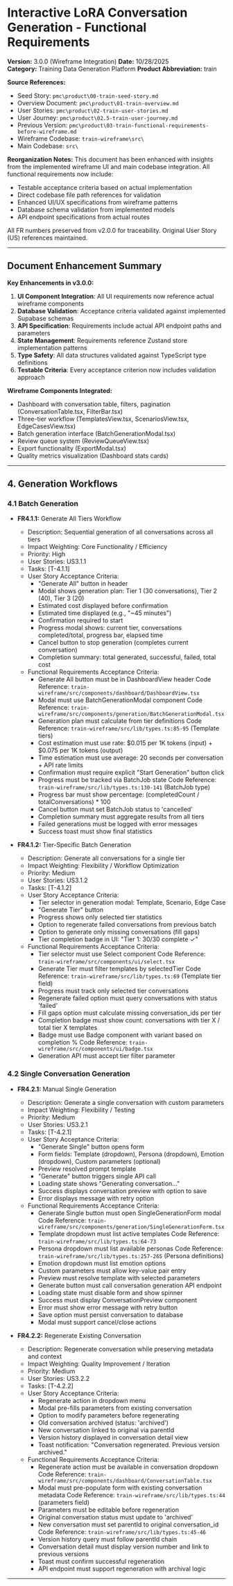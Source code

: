 # Interactive LoRA Conversation Generation - Functional Requirements
**Version:** 3.0.0 (Wireframe Integration)
**Date:** 10/28/2025  
**Category:** Training Data Generation Platform
**Product Abbreviation:** train

**Source References:**
- Seed Story: `pmc\product\00-train-seed-story.md`
- Overview Document: `pmc\product\01-train-overview.md`
- User Stories: `pmc\product\02-train-user-stories.md`
- User Journey: `pmc\product\02.5-train-user-journey.md`
- Previous Version: `pmc\product\03-train-functional-requirements-before-wireframe.md`
- Wireframe Codebase: `train-wireframe\src\`
- Main Codebase: `src\`

**Reorganization Notes:**
This document has been enhanced with insights from the implemented wireframe UI and main codebase integration. All functional requirements now include:
- Testable acceptance criteria based on actual implementation
- Direct codebase file path references for validation
- Enhanced UI/UX specifications from wireframe patterns
- Database schema validation from implemented models
- API endpoint specifications from actual routes

All FR numbers preserved from v2.0.0 for traceability. Original User Story (US) references maintained.

---

## Document Enhancement Summary

**Key Enhancements in v3.0.0:**
1. **UI Component Integration**: All UI requirements now reference actual wireframe components
2. **Database Validation**: Acceptance criteria validated against implemented Supabase schemas  
3. **API Specification**: Requirements include actual API endpoint paths and parameters
4. **State Management**: Requirements reference Zustand store implementation patterns
5. **Type Safety**: All data structures validated against TypeScript type definitions
6. **Testable Criteria**: Every acceptance criterion now includes validation approach

**Wireframe Components Integrated:**
- Dashboard with conversation table, filters, pagination (ConversationTable.tsx, FilterBar.tsx)
- Three-tier workflow (TemplatesView.tsx, ScenariosView.tsx, EdgeCasesView.tsx)
- Batch generation interface (BatchGenerationModal.tsx)
- Review queue system (ReviewQueueView.tsx)
- Export functionality (ExportModal.tsx)
- Quality metrics visualization (Dashboard stats cards)

---


## 4. Generation Workflows

### 4.1 Batch Generation

- **FR4.1.1:** Generate All Tiers Workflow
  * Description: Sequential generation of all conversations across all tiers
  * Impact Weighting: Core Functionality / Efficiency
  * Priority: High
  * User Stories: US3.1.1
  * Tasks: [T-4.1.1]
  * User Story Acceptance Criteria:
    - "Generate All" button in header
    - Modal shows generation plan: Tier 1 (30 conversations), Tier 2 (40), Tier 3 (20)
    - Estimated cost displayed before confirmation
    - Estimated time displayed (e.g., "~45 minutes")
    - Confirmation required to start
    - Progress modal shows: current tier, conversations completed/total, progress bar, elapsed time
    - Cancel button to stop generation (completes current conversation)
    - Completion summary: total generated, successful, failed, total cost
  * Functional Requirements Acceptance Criteria:
    - Generate All button must be in DashboardView header
      Code Reference: `train-wireframe/src/components/dashboard/DashboardView.tsx`
    - Modal must use BatchGenerationModal component
      Code Reference: `train-wireframe/src/components/generation/BatchGenerationModal.tsx`
    - Generation plan must calculate from tier definitions
      Code Reference: `train-wireframe/src/lib/types.ts:85-95` (Template tiers)
    - Cost estimation must use rate: $0.015 per 1K tokens (input) + $0.075 per 1K tokens (output)
    - Time estimation must use average: 20 seconds per conversation + API rate limits
    - Confirmation must require explicit "Start Generation" button click
    - Progress must be tracked via BatchJob state
      Code Reference: `train-wireframe/src/lib/types.ts:130-141` (BatchJob type)
    - Progress bar must show percentage: (completedCount / totalConversations) * 100
    - Cancel button must set BatchJob status to 'cancelled'
    - Completion summary must aggregate results from all tiers
    - Failed generations must be logged with error messages
    - Success toast must show final statistics

- **FR4.1.2:** Tier-Specific Batch Generation
  * Description: Generate all conversations for a single tier
  * Impact Weighting: Flexibility / Workflow Optimization
  * Priority: Medium
  * User Stories: US3.1.2
  * Tasks: [T-4.1.2]
  * User Story Acceptance Criteria:
    - Tier selector in generation modal: Template, Scenario, Edge Case
    - "Generate Tier" button
    - Progress shows only selected tier statistics
    - Option to regenerate failed conversations from previous batch
    - Option to generate only missing conversations (fill gaps)
    - Tier completion badge in UI: "Tier 1: 30/30 complete ✓"
  * Functional Requirements Acceptance Criteria:
    - Tier selector must use Select component
      Code Reference: `train-wireframe/src/components/ui/select.tsx`
    - Generate Tier must filter templates by selectedTier
      Code Reference: `train-wireframe/src/lib/types.ts:69` (Template tier field)
    - Progress must track only selected tier conversations
    - Regenerate failed option must query conversations with status 'failed'
    - Fill gaps option must calculate missing conversation_ids per tier
    - Completion badge must show count: conversations with tier X / total tier X templates
    - Badge must use Badge component with variant based on completion %
      Code Reference: `train-wireframe/src/components/ui/badge.tsx`
    - Generation API must accept tier filter parameter

### 4.2 Single Conversation Generation

- **FR4.2.1:** Manual Single Generation
  * Description: Generate a single conversation with custom parameters
  * Impact Weighting: Flexibility / Testing
  * Priority: Medium
  * User Stories: US3.2.1
  * Tasks: [T-4.2.1]
  * User Story Acceptance Criteria:
    - "Generate Single" button opens form
    - Form fields: Template (dropdown), Persona (dropdown), Emotion (dropdown), Custom parameters (optional)
    - Preview resolved prompt template
    - "Generate" button triggers single API call
    - Loading state shows "Generating conversation..."
    - Success displays conversation preview with option to save
    - Error displays message with retry option
  * Functional Requirements Acceptance Criteria:
    - Generate Single button must open SingleGenerationForm modal
      Code Reference: `train-wireframe/src/components/generation/SingleGenerationForm.tsx`
    - Template dropdown must list active templates
      Code Reference: `train-wireframe/src/lib/types.ts:64-73`
    - Persona dropdown must list available personas
      Code Reference: `train-wireframe/src/lib/types.ts:257-265` (Persona definitions)
    - Emotion dropdown must list emotion options
    - Custom parameters must allow key-value pair entry
    - Preview must resolve template with selected parameters
    - Generate button must call conversation generation API endpoint
    - Loading state must disable form and show spinner
    - Success must display ConversationPreview component
    - Error must show error message with retry button
    - Save option must persist conversation to database
    - Modal must support cancel/close actions

- **FR4.2.2:** Regenerate Existing Conversation
  * Description: Regenerate conversation while preserving metadata and context
  * Impact Weighting: Quality Improvement / Iteration
  * Priority: Medium
  * User Stories: US3.2.2
  * Tasks: [T-4.2.2]
  * User Story Acceptance Criteria:
    - Regenerate action in dropdown menu
    - Modal pre-fills parameters from existing conversation
    - Option to modify parameters before regenerating
    - Old conversation archived (status: 'archived')
    - New conversation linked to original via parentId
    - Version history displayed in conversation detail view
    - Toast notification: "Conversation regenerated. Previous version archived."
  * Functional Requirements Acceptance Criteria:
    - Regenerate action must be available in conversation dropdown
      Code Reference: `train-wireframe/src/components/dashboard/ConversationTable.tsx`
    - Modal must pre-populate form with existing conversation metadata
      Code Reference: `train-wireframe/src/lib/types.ts:44` (parameters field)
    - Parameters must be editable before regeneration
    - Original conversation status must update to 'archived'
    - New conversation must set parentId to original conversation_id
      Code Reference: `train-wireframe/src/lib/types.ts:45-46`
    - Version history query must follow parentId chain
    - Conversation detail must display version number and link to previous versions
    - Toast must confirm successful regeneration
    - API endpoint must support regeneration with archival logic

---
